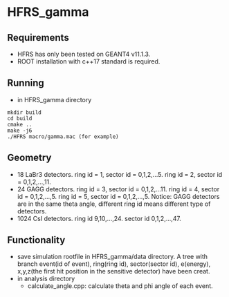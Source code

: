 # HFRS_gamma

## Requirements
+ HFRS has only been tested on GEANT4 v11.1.3.
+ ROOT installation with c++17 standard is required.

## Running
+ in HFRS_gamma directory
```
mkdir build
cd build
cmake ..
make -j6
./HFRS macro/gamma.mac (for example)
```

## Geometry
+ 18 LaBr3 detectors. ring id = 1, sector id = 0,1,2,...5. ring id = 2, sector id = 0,1,2,...,11.
+ 24 GAGG detectors. ring id = 3, sector id = 0,1,2,...11. ring id = 4, sector id = 0,1,2,...,5. ring id = 5, sector id = 0,1,2,...,5. Notice: GAGG detectors are in the same theta angle, different ring id means different type of detectors.
+ 1024 CsI detectors. ring id 9,10,...,24. sector id 0,1,2,...,47.

## Functionality
+ save simulation rootfile in HFRS_gamma/data directory. A tree with branch event(id of event), ring(ring id), sector(sector id), e(energy), x,y,z(the first hit position in the sensitive detector) have been creat.
+ in analysis directory
  + calculate_angle.cpp: calculate theta and phi angle of each event.